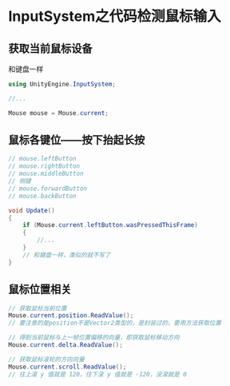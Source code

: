 # InputSystem之代码检测鼠标输入

## 获取当前鼠标设备

和键盘一样

```csharp
using UnityEngine.InputSystem;

//...

Mouse mouse = Mouse.current;
```

## 鼠标各键位——按下抬起长按

```csharp
// mouse.leftButton
// mouse.rightButton
// mouse.middleButton
// 侧键
// mouse.forwardButton
// mouse.backButton

void Update()
{
    if (Mouse.current.leftButton.wasPressedThisFrame)
    {
        //...
    }
    // 和键盘一样，类似的就不写了
}
```

## 鼠标位置相关

```csharp
// 获取鼠标当前位置
Mouse.current.position.ReadValue();
// 要注意的是position不是Vector2类型的，是封装过的，要用方法获取位置

// 得到当前鼠标与上一帧位置偏移的向量，即获取鼠标移动方向
Mouse.current.delta.ReadValue();

// 获取鼠标滚轮的方向向量
Mouse.current.scroll.ReadValue();
// 往上滚 y 值就是 120，往下滚 y 值就是 -120，没滚就是 0
```
